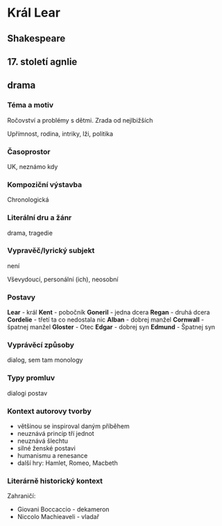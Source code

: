 # Král Lear
## Shakespeare
## 17. století agnlie
## drama

### Téma a motiv
Ročovství a problémy s dětmi. Zrada od nejlbižších

Upřímnost, rodina, intriky, lži, politika
### Časoprostor
UK, neznámo kdy
### Kompoziční výstavba
Chronologická 
### Literální dru a žánr
drama, tragedie

### Vypravěč/lyrický subjekt
není

Vševydoucí, personální (ich), neosobní
### Postavy
**Lear** - král
**Kent** - pobočník
**Goneril** - jedna dcera
**Regan** - druhá dcera
**Cordelie** - třetí ta co nedostala nic
**Alban** - dobrej manžel
**Cornwall** - špatnej manžel
**Gloster** - Otec
**Edgar** - dobrej syn
**Edmund** - Špatnej syn
### Vyprávěcí způsoby
dialog, sem tam monology

### Typy promluv
 dialogi postav

### Kontext autorovy tvorby
* většinou se inspiroval daným příběhem
* neuznává princip tří jednot
* neuznává šlechtu
* silné ženské postavi
* humanismu a renesance
* další hry: Hamlet, Romeo, Macbeth
### Literárně historický kontext
Zahraničí:
* Giovani Boccaccio - dekameron
* Niccolo Machieaveli - vladař
